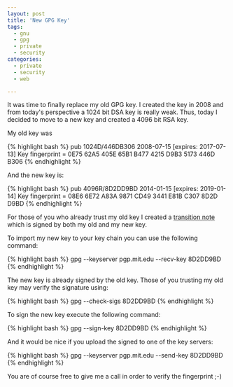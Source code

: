 ```yaml
---
layout: post
title: 'New GPG Key'
tags:
  - gnu
  - gpg
  - private
  - security
categories:
  - private
  - security
  - web

---
```


It was time to finally replace my old GPG key. I created the key in 2008 and from today's perspective a 1024 bit DSA key is really weak. Thus, today I decided to move to a new key and created a 4096 bit RSA key.



My old key was



{% highlight bash %}
pub   1024D/446DB306 2008-07-15 [expires: 2017-07-13]
      Key fingerprint = 0E75 62A5 405E 65B1 B477  4215 D9B3 5173 446D B306
{% endhighlight %}



And the new key is:



{% highlight bash %}
pub   4096R/8D2DD9BD 2014-01-15 [expires: 2019-01-14]
      Key fingerprint = 08E6 6E72 A83A 9871 CD49  3441 E81B C307 8D2D D9BD
{% endhighlight %}



For those of you who already trust my old key I created a 
<a href="/wp-content/uploads/2014/01/key-transition-2014-01-15.txt.asc">transition note</a> which is signed by both my old and my new key.

To import my new key to your key chain you can use the following command:



{% highlight bash %}
gpg --keyserver pgp.mit.edu --recv-key 8D2DD9BD
{% endhighlight %}



The new key is already signed by the old key. Those of you trusting my old key may verify the signature using:



{% highlight bash %}
gpg --check-sigs 8D2DD9BD
{% endhighlight %}



To sign the new key execute the following command:



{% highlight bash %}
gpg --sign-key 8D2DD9BD
{% endhighlight %}



And it would be nice if you upload the signed to one of the key servers:



{% highlight bash %}
gpg --keyserver pgp.mit.edu --send-key 8D2DD9BD
{% endhighlight %}



You are of course free to give me a call in order to verify the fingerprint ;-)
